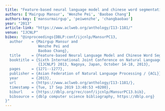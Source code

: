 ```yaml
---
title: "Feature-based neural language model and chinese word segmentation"
authors: ['Mairgup Mansur', 'Wenzhe Pei', 'Baobao Chang']
authors-key: ['mansurmairgup', 'peiwenzhe', 'changbaobao']
year: "2013"
article-link: "https://www.aclweb.org/anthology/I13-1181/"
venue: "IJCNLP"
bibex: "@inproceedings{DBLP:conf/ijcnlp/MansurPC13,
  author    = {Mairgup Mansur and
               Wenzhe Pei and
               Baobao Chang},
  title     = {Feature-based Neural Language Model and Chinese Word Segmentation},
  booktitle = {Sixth International Joint Conference on Natural Language Processing,
               {IJCNLP} 2013, Nagoya, Japan, October 14-18, 2013},
  pages     = {1271--1277},
  publisher = {Asian Federation of Natural Language Processing / {ACL}},
  year      = {2013},
  url       = {https://www.aclweb.org/anthology/I13-1181/},
  timestamp = {Tue, 17 Sep 2019 13:40:53 +0200},
  biburl    = {https://dblp.org/rec/conf/ijcnlp/MansurPC13.bib},
  bibsource = {dblp computer science bibliography, https://dblp.org}
}"
---
```

